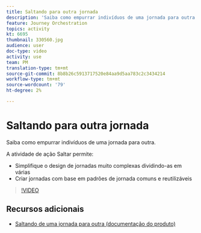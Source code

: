 ```yaml
---
title: Saltando para outra jornada
description: 'Saiba como empurrar indivíduos de uma jornada para outra. '
feature: Journey Orchestration
topics: activity
kt: 6695
thumbnail: 330560.jpg
audience: user
doc-type: video
activity: use
team: PM
translation-type: tm+mt
source-git-commit: 8b8b26c5913717520e84aa9d5aa783c2c3434214
workflow-type: tm+mt
source-wordcount: '79'
ht-degree: 2%

---
```



# Saltando para outra jornada

Saiba como empurrar indivíduos de uma jornada para outra.

A atividade de ação Saltar permite:

* Simplifique o design de jornadas muito complexas dividindo-as em várias
* Criar jornadas com base em padrões de jornada comuns e reutilizáveis

>[!VIDEO](https://video.tv.adobe.com/v/330560?quality=12)

## Recursos adicionais

* [Saltando de uma jornada para outra (documentação do produto)](https://experienceleague.adobe.com/docs/journeys/using/building-journeys/about-journey-building/action-activities/jump.html?lang=en#building-journeys)

